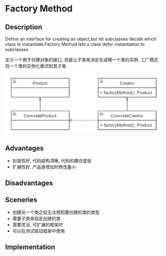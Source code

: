# Factory Method

## Description

<div id="description"></div>

Define an interface for creating an object,but let subclasses decide which class to instantiate.Factory Method lets a class defer instantiation to subclasses.

定义一个用于创建对象的接口, 但是让子类来决定生成哪一个类的实例. 工厂模式将一个类的实例化推迟到其子类

![image-20210124044057946](img\image-20210124044057946.png)

## Advantages

- 封装性好, 代码结构清晰, 代码的耦合度低
- 扩展性好, 产品类增加时修改量小


## Disadvantages

## Sceneries

- 创建另一个类之前无法预知要创建的类的类型
- 需要子类来指定创建的类
- 需要灵活, 可扩展的框架时
- 可以在测试驱动框架中使用

## Implementation